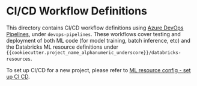 # CI/CD Workflow Definitions
This directory contains CI/CD workflow definitions using [Azure DevOps Pipelines](https://azure.microsoft.com/en-gb/products/devops/pipelines/),
under ``devops-pipelines``. These workflows cover testing and deployment of both ML code (for model training, batch inference, etc) and the 
Databricks ML resource definitions under ``{{cookiecutter.project_name_alphanumeric_underscore}}/databricks-resources``. 

To set up CI/CD for a new project,
please refer to [ML resource config - set up CI CD](../../{{cookiecutter.project_name_alphanumeric_underscore}}/databricks-resources/README.md#set-up-ci-and-cd).
